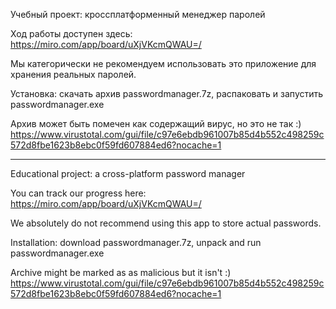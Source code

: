 Учебный проект: кроссплатформенный менеджер паролей

Ход работы доступен здесь: https://miro.com/app/board/uXjVKcmQWAU=/

Мы категорически не рекомендуем использовать это приложение для хранения реальных паролей.

Установка: скачать архив passwordmanager.7z, распаковать и запустить passwordmanager.exe

Архив может быть помечен как содержащий вирус, но это не так :)
https://www.virustotal.com/gui/file/c97e6ebdb961007b85d4b552c498259c572d8fbe1623b8ebc0f59fd607884ed6?nocache=1


------------------------------------------------------------------------------------------

Educational project: a cross-platform password manager

You can track our progress here: https://miro.com/app/board/uXjVKcmQWAU=/

We absolutely do not recommend using this app to store actual passwords.

Installation: download passwordmanager.7z, unpack and run passwordmanager.exe

Archive might be marked as as malicious but it isn't :)
https://www.virustotal.com/gui/file/c97e6ebdb961007b85d4b552c498259c572d8fbe1623b8ebc0f59fd607884ed6?nocache=1
